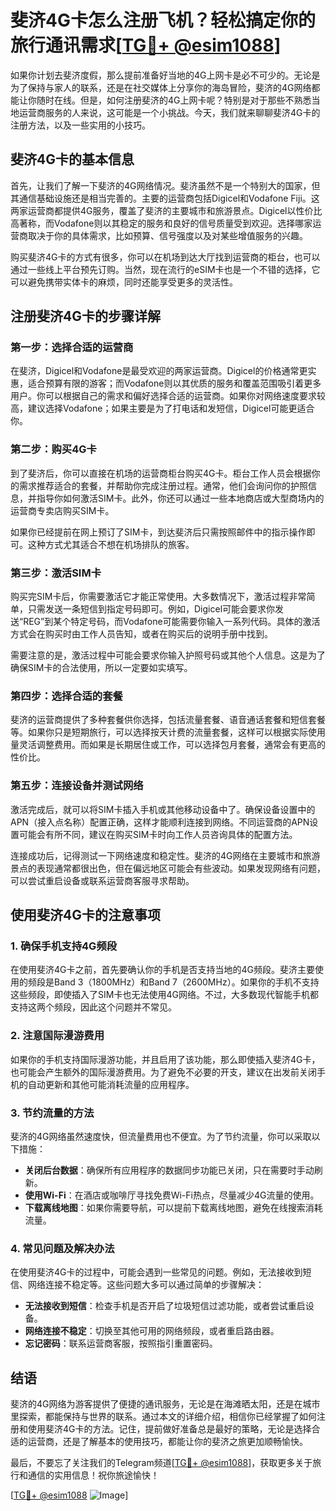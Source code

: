 # 斐济4G卡怎么注册飞机？轻松搞定你的旅行通讯需求[[TG💪+ @esim1088](https://t.me/s/esim1088)]

如果你计划去斐济度假，那么提前准备好当地的4G上网卡是必不可少的。无论是为了保持与家人的联系，还是在社交媒体上分享你的海岛冒险，斐济的4G网络都能让你随时在线。但是，如何注册斐济的4G上网卡呢？特别是对于那些不熟悉当地运营商服务的人来说，这可能是一个小挑战。今天，我们就来聊聊斐济4G卡的注册方法，以及一些实用的小技巧。

## 斐济4G卡的基本信息

首先，让我们了解一下斐济的4G网络情况。斐济虽然不是一个特别大的国家，但其通信基础设施还是相当完善的。主要的运营商包括Digicel和Vodafone Fiji。这两家运营商都提供4G服务，覆盖了斐济的主要城市和旅游景点。Digicel以性价比高著称，而Vodafone则以其稳定的服务和良好的信号质量受到欢迎。选择哪家运营商取决于你的具体需求，比如预算、信号强度以及对某些增值服务的兴趣。

购买斐济4G卡的方式有很多，你可以在机场到达大厅找到运营商的柜台，也可以通过一些线上平台预先订购。当然，现在流行的eSIM卡也是一个不错的选择，它可以避免携带实体卡的麻烦，同时还能享受更多的灵活性。

## 注册斐济4G卡的步骤详解

### 第一步：选择合适的运营商

在斐济，Digicel和Vodafone是最受欢迎的两家运营商。Digicel的价格通常更实惠，适合预算有限的游客；而Vodafone则以其优质的服务和覆盖范围吸引着更多用户。你可以根据自己的需求和偏好选择合适的运营商。如果你对网络速度要求较高，建议选择Vodafone；如果主要是为了打电话和发短信，Digicel可能更适合你。

### 第二步：购买4G卡

到了斐济后，你可以直接在机场的运营商柜台购买4G卡。柜台工作人员会根据你的需求推荐适合的套餐，并帮助你完成注册过程。通常，他们会询问你的护照信息，并指导你如何激活SIM卡。此外，你还可以通过一些本地商店或大型商场内的运营商专卖店购买SIM卡。

如果你已经提前在网上预订了SIM卡，到达斐济后只需按照邮件中的指示操作即可。这种方式尤其适合不想在机场排队的旅客。

### 第三步：激活SIM卡

购买完SIM卡后，你需要激活它才能正常使用。大多数情况下，激活过程非常简单，只需发送一条短信到指定号码即可。例如，Digicel可能会要求你发送“REG”到某个特定号码，而Vodafone可能需要你输入一系列代码。具体的激活方式会在购买时由工作人员告知，或者在购买后的说明手册中找到。

需要注意的是，激活过程中可能会要求你输入护照号码或其他个人信息。这是为了确保SIM卡的合法使用，所以一定要如实填写。

### 第四步：选择合适的套餐

斐济的运营商提供了多种套餐供你选择，包括流量套餐、语音通话套餐和短信套餐等。如果你只是短期旅行，可以选择按天计费的流量套餐，这样可以根据实际使用量灵活调整费用。而如果是长期居住或工作，可以选择包月套餐，通常会有更高的性价比。

### 第五步：连接设备并测试网络

激活完成后，就可以将SIM卡插入手机或其他移动设备中了。确保设备设置中的APN（接入点名称）配置正确，这样才能顺利连接到网络。不同运营商的APN设置可能会有所不同，建议在购买SIM卡时向工作人员咨询具体的配置方法。

连接成功后，记得测试一下网络速度和稳定性。斐济的4G网络在主要城市和旅游景点的表现通常都很出色，但在偏远地区可能会有些波动。如果发现网络有问题，可以尝试重启设备或联系运营商客服寻求帮助。

## 使用斐济4G卡的注意事项

### 1. 确保手机支持4G频段

在使用斐济4G卡之前，首先要确认你的手机是否支持当地的4G频段。斐济主要使用的频段是Band 3（1800MHz）和Band 7（2600MHz）。如果你的手机不支持这些频段，即使插入了SIM卡也无法使用4G网络。不过，大多数现代智能手机都支持这两个频段，因此这个问题并不常见。

### 2. 注意国际漫游费用

如果你的手机支持国际漫游功能，并且启用了该功能，那么即使插入斐济4G卡，也可能会产生额外的国际漫游费用。为了避免不必要的开支，建议在出发前关闭手机的自动更新和其他可能消耗流量的应用程序。

### 3. 节约流量的方法

斐济的4G网络虽然速度快，但流量费用也不便宜。为了节约流量，你可以采取以下措施：

- **关闭后台数据**：确保所有应用程序的数据同步功能已关闭，只在需要时手动刷新。
- **使用Wi-Fi**：在酒店或咖啡厅寻找免费Wi-Fi热点，尽量减少4G流量的使用。
- **下载离线地图**：如果你需要导航，可以提前下载离线地图，避免在线搜索消耗流量。

### 4. 常见问题及解决办法

在使用斐济4G卡的过程中，可能会遇到一些常见的问题。例如，无法接收到短信、网络连接不稳定等。这些问题大多可以通过简单的步骤解决：

- **无法接收到短信**：检查手机是否开启了垃圾短信过滤功能，或者尝试重启设备。
- **网络连接不稳定**：切换至其他可用的网络频段，或者重启路由器。
- **忘记密码**：联系运营商客服，按照指引重置密码。

## 结语

斐济的4G网络为游客提供了便捷的通讯服务，无论是在海滩晒太阳，还是在城市里探索，都能保持与世界的联系。通过本文的详细介绍，相信你已经掌握了如何注册和使用斐济4G卡的方法。记住，提前做好准备总是最好的策略，无论是选择合适的运营商，还是了解基本的使用技巧，都能让你的斐济之旅更加顺畅愉快。

最后，不要忘了关注我们的Telegram频道[[TG💪+ @esim1088](https://t.me/s/esim1088)]，获取更多关于旅行和通信的实用信息！祝你旅途愉快！

[[TG💪+ @esim1088](https://t.me/s/esim1088) ![Image](https://i.postimg.cc/4NQfJmqS/Snipaste-2025-05-13-00-14-12.png)]